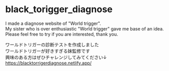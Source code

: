 # black_torigger_diagnose

I made a diagnose website of "World trigger".<br>
My sister who is over enthusiastic "World trigger" gave me base of an idea.<br>
Please feel free to try if you are interested, thank you.<br>

ワールドトリガーの診断テストを作成しました<br>
ワールドトリガーが好きすぎる妹監修です<br>
興味のある方はぜひチャレンジしてみてください↓<br>
https://blacktorrigerdiagnose.netlify.app/
